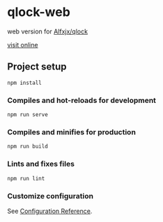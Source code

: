 # qlock-web

web version for [Alfxjx/qlock](https://github.com/Alfxjx/qlock)

[visit online](https://qlock-web.vercel.app/)

## Project setup
```
npm install
```

### Compiles and hot-reloads for development
```
npm run serve
```

### Compiles and minifies for production
```
npm run build
```

### Lints and fixes files
```
npm run lint
```

### Customize configuration
See [Configuration Reference](https://cli.vuejs.org/config/).
